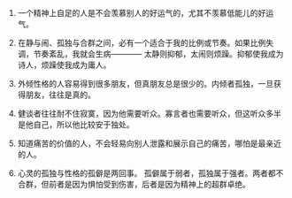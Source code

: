 1. 一个精神上自足的人是不会羡慕别人的好运气的，尤其不羡慕低能儿的好运气。

2. 在静与闹、孤独与合群之间，必有一个适合于我的比例或节奏。如果比例失调，节奏紊乱，我就会生病———— 太静则抑郁，太闹则烦躁。抑郁使我成为诗人，烦躁使我成为庸人。

3. 外倾性格的人容易得到很多朋友，但真朋友总是很少的。内倾者孤独，一旦获得朋友，往往是真的。

4. 健谈者往往耐不住寂寞，因为他需要听众。寡言者也需要听众，但这听众多半是他自己，所以他比较安于独处。

5. 知道痛苦的价值的人，不会轻易向别人泄露和展示自己的痛苦，哪怕是最亲近的人。

6. 心灵的孤独与性格的孤僻是两回事。
   孤僻属于弱者，孤独属于强者。两者都不合群，但前者是因为惧怕受到伤害，后者是因为精神上的超群卓绝。

